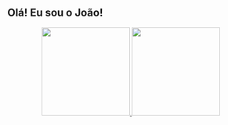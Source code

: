 ## Olá! Eu sou o João!
<div align="center">
  <a href="https://github.com/joaopnk">
  <img height="180em" src="https://github-readme-stats.vercel.app/api?username=joaopnk&show_icons=true&theme=midnight-purple&include_all_commits=true&count_private=true">
  <img height="180em" src="https://github-readme-stats.vercel.app/api/top-langs?/username=joaopnk&layout=compact&langs_count=7&theme=dark" />
</div>
